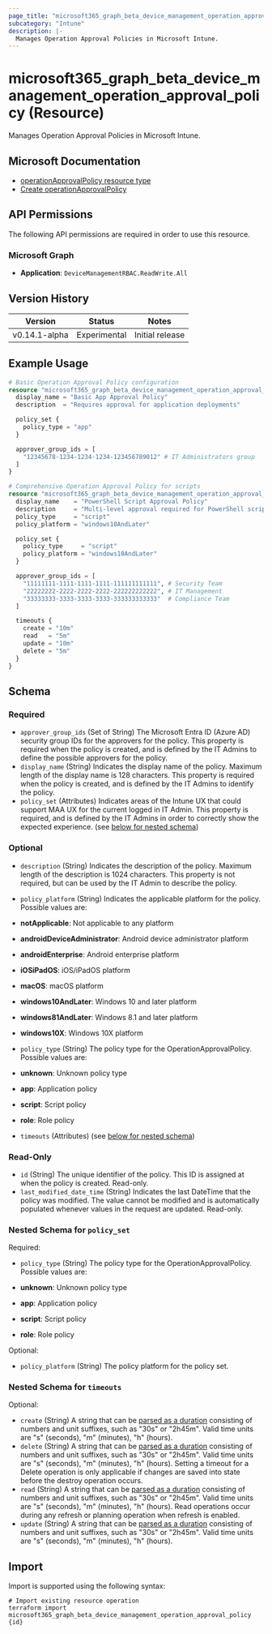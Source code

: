 ```yaml
---
page_title: "microsoft365_graph_beta_device_management_operation_approval_policy Resource - terraform-provider-microsoft365"
subcategory: "Intune"
description: |-
  Manages Operation Approval Policies in Microsoft Intune.
---
```


# microsoft365_graph_beta_device_management_operation_approval_policy (Resource)

Manages Operation Approval Policies in Microsoft Intune.

## Microsoft Documentation

- [operationApprovalPolicy resource type](https://learn.microsoft.com/en-us/graph/api/resources/intune-rbac-operationapprovalpolicy?view=graph-rest-beta)
- [Create operationApprovalPolicy](https://learn.microsoft.com/en-us/graph/api/intune-rbac-operationapprovalpolicy-create?view=graph-rest-beta)

## API Permissions

The following API permissions are required in order to use this resource.

### Microsoft Graph

- **Application**: `DeviceManagementRBAC.ReadWrite.All`

## Version History

| Version | Status | Notes |
|---------|--------|-------|
| v0.14.1-alpha | Experimental | Initial release |

## Example Usage

```terraform
# Basic Operation Approval Policy configuration
resource "microsoft365_graph_beta_device_management_operation_approval_policy" "basic_approval" {
  display_name = "Basic App Approval Policy"
  description  = "Requires approval for application deployments"

  policy_set {
    policy_type = "app"
  }

  approver_group_ids = [
    "12345678-1234-1234-1234-123456789012" # IT Administrators group
  ]
}

# Comprehensive Operation Approval Policy for scripts
resource "microsoft365_graph_beta_device_management_operation_approval_policy" "script_approval" {
  display_name    = "PowerShell Script Approval Policy"
  description     = "Multi-level approval required for PowerShell script execution on managed devices"
  policy_type     = "script"
  policy_platform = "windows10AndLater"

  policy_set {
    policy_type     = "script"
    policy_platform = "windows10AndLater"
  }

  approver_group_ids = [
    "11111111-1111-1111-1111-111111111111", # Security Team
    "22222222-2222-2222-2222-222222222222", # IT Management
    "33333333-3333-3333-3333-333333333333"  # Compliance Team
  ]

  timeouts {
    create = "10m"
    read   = "5m"
    update = "10m"
    delete = "5m"
  }
}
```

<!-- schema generated by tfplugindocs -->
## Schema

### Required

- `approver_group_ids` (Set of String) The Microsoft Entra ID (Azure AD) security group IDs for the approvers for the policy. This property is required when the policy is created, and is defined by the IT Admins to define the possible approvers for the policy.
- `display_name` (String) Indicates the display name of the policy. Maximum length of the display name is 128 characters. This property is required when the policy is created, and is defined by the IT Admins to identify the policy.
- `policy_set` (Attributes) Indicates areas of the Intune UX that could support MAA UX for the current logged in IT Admin. This property is required, and is defined by the IT Admins in order to correctly show the expected experience. (see [below for nested schema](#nestedatt--policy_set))

### Optional

- `description` (String) Indicates the description of the policy. Maximum length of the description is 1024 characters. This property is not required, but can be used by the IT Admin to describe the policy.
- `policy_platform` (String) Indicates the applicable platform for the policy. Possible values are:

- **notApplicable**: Not applicable to any platform
- **androidDeviceAdministrator**: Android device administrator platform
- **androidEnterprise**: Android enterprise platform
- **iOSiPadOS**: iOS/iPadOS platform
- **macOS**: macOS platform
- **windows10AndLater**: Windows 10 and later platform
- **windows81AndLater**: Windows 8.1 and later platform
- **windows10X**: Windows 10X platform
- `policy_type` (String) The policy type for the OperationApprovalPolicy. Possible values are:

- **unknown**: Unknown policy type
- **app**: Application policy
- **script**: Script policy
- **role**: Role policy
- `timeouts` (Attributes) (see [below for nested schema](#nestedatt--timeouts))

### Read-Only

- `id` (String) The unique identifier of the policy. This ID is assigned at when the policy is created. Read-only.
- `last_modified_date_time` (String) Indicates the last DateTime that the policy was modified. The value cannot be modified and is automatically populated whenever values in the request are updated. Read-only.

<a id="nestedatt--policy_set"></a>
### Nested Schema for `policy_set`

Required:

- `policy_type` (String) The policy type for the OperationApprovalPolicy. Possible values are:

- **unknown**: Unknown policy type
- **app**: Application policy
- **script**: Script policy
- **role**: Role policy

Optional:

- `policy_platform` (String) The policy platform for the policy set.


<a id="nestedatt--timeouts"></a>
### Nested Schema for `timeouts`

Optional:

- `create` (String) A string that can be [parsed as a duration](https://pkg.go.dev/time#ParseDuration) consisting of numbers and unit suffixes, such as "30s" or "2h45m". Valid time units are "s" (seconds), "m" (minutes), "h" (hours).
- `delete` (String) A string that can be [parsed as a duration](https://pkg.go.dev/time#ParseDuration) consisting of numbers and unit suffixes, such as "30s" or "2h45m". Valid time units are "s" (seconds), "m" (minutes), "h" (hours). Setting a timeout for a Delete operation is only applicable if changes are saved into state before the destroy operation occurs.
- `read` (String) A string that can be [parsed as a duration](https://pkg.go.dev/time#ParseDuration) consisting of numbers and unit suffixes, such as "30s" or "2h45m". Valid time units are "s" (seconds), "m" (minutes), "h" (hours). Read operations occur during any refresh or planning operation when refresh is enabled.
- `update` (String) A string that can be [parsed as a duration](https://pkg.go.dev/time#ParseDuration) consisting of numbers and unit suffixes, such as "30s" or "2h45m". Valid time units are "s" (seconds), "m" (minutes), "h" (hours).

## Import

Import is supported using the following syntax:

```shell
# Import existing resource operation
terraform import microsoft365_graph_beta_device_management_operation_approval_policy {id}
```

